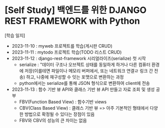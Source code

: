 
# [Self Study] 백엔드를 위한 DJANGO REST FRAMEWORK with Python

[학습 일지]
  * 2023-11-10 : myweb 프로젝트를 학습(게시판 CRUD)
  * 2023-11-11 : mytodo 프로젝트 학습(TODO 리스트 CRUD)
  * 2023-11-12 : django-rest-framework 시리얼라이즈(serialize) 첫 시작
    - serialize : "데이터 구조나 오브젝트 상태를 동일하게 하거나 다른 컴퓨터 환경에 저장(이를테면 파일이나 메모리 버퍼에서, 또는 네트워크 연결ㄹ 링크 간 전송) 하고, 나중에 재구성할 수 잇는 포맷으로 변환하는 과정
    - python에서는 serialize를 통해 JSON 형식으로 변환하여 client에 전송
  * 2023-11-13 : 함수 기반 뷰 API와 클래스 기반 뷰 API 만들고 자료 조회 및 생성 공부
    - FBV(Function Based View) : 함수기반 views
    - CBV(Class Based View) : 클래스 기반 뷰
      => 아주 기본척인 형태에서 다양한 방법으로 확정될 수 있다는 장점이 있음
    - FBV와 CBV의 성능의 큰 차이는 없음
